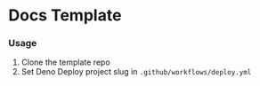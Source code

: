 # Docs Template

### Usage

1. Clone the template repo
2. Set Deno Deploy project slug in `.github/workflows/deploy.yml`
